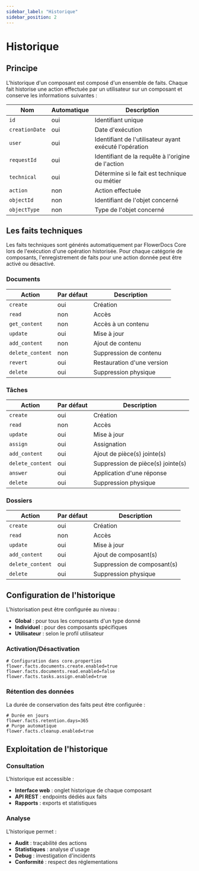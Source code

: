 ```yaml
---
sidebar_label: "Historique"
sidebar_position: 2
---
```


# Historique

## Principe 

L'historique d'un composant est composé d'un ensemble de faits. Chaque fait historise une action effectuée par un utilisateur sur un composant et conserve les informations suivantes : 

| Nom | Automatique | Description |
|-----|-------------|-------------|
| `id` | oui | Identifiant unique |
| `creationDate` | oui | Date d'exécution |
| `user` | oui | Identifiant de l'utilisateur ayant exécuté l'opération |
| `requestId` | oui | Identifiant de la requête à l'origine de l'action |
| `technical` | oui | Détermine si le fait est technique ou métier |
| `action` | non | Action effectuée |
| `objectId` | non | Identifiant de l'objet concerné |
| `objectType` | non | Type de l'objet concerné |

## Les faits techniques

Les faits techniques sont générés automatiquement par FlowerDocs Core lors de l'exécution d'une opération historisée. Pour chaque catégorie de composants, l'enregistrement de faits pour une action donnée peut être activé ou désactivé.

### Documents

| Action | Par défaut | Description |
|--------|------------|-------------|
| `create` | oui | Création |
| `read` | non | Accès |
| `get_content` | non | Accès à un contenu |
| `update` | oui | Mise à jour |
| `add_content` | non | Ajout de contenu |
| `delete_content` | non | Suppression de contenu |
| `revert` | oui | Restauration d'une version |
| `delete` | oui | Suppression physique |

### Tâches

| Action | Par défaut | Description |
|--------|------------|-------------|
| `create` | oui | Création |
| `read` | non | Accès |
| `update` | oui | Mise à jour |
| `assign` | oui | Assignation |
| `add_content` | oui | Ajout de pièce(s) jointe(s) |
| `delete_content` | oui | Suppression de pièce(s) jointe(s) |
| `answer` | oui | Application d'une réponse |
| `delete` | oui | Suppression physique |

### Dossiers

| Action | Par défaut | Description |
|--------|------------|-------------|
| `create` | oui | Création |
| `read` | non | Accès |
| `update` | oui | Mise à jour |
| `add_content` | oui | Ajout de composant(s) |
| `delete_content` | oui | Suppression de composant(s) |
| `delete` | oui | Suppression physique |

## Configuration de l'historique

L'historisation peut être configurée au niveau :
- **Global** : pour tous les composants d'un type donné
- **Individuel** : pour des composants spécifiques
- **Utilisateur** : selon le profil utilisateur

### Activation/Désactivation

```properties
# Configuration dans core.properties
flower.facts.documents.create.enabled=true
flower.facts.documents.read.enabled=false
flower.facts.tasks.assign.enabled=true
```

### Rétention des données

La durée de conservation des faits peut être configurée :
```properties
# Durée en jours
flower.facts.retention.days=365
# Purge automatique
flower.facts.cleanup.enabled=true
```

## Exploitation de l'historique

### Consultation

L'historique est accessible :
- **Interface web** : onglet historique de chaque composant
- **API REST** : endpoints dédiés aux faits
- **Rapports** : exports et statistiques

### Analyse

L'historique permet :
- **Audit** : traçabilité des actions
- **Statistiques** : analyse d'usage
- **Debug** : investigation d'incidents
- **Conformité** : respect des réglementations